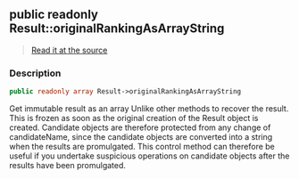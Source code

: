 ## public readonly Result::originalRankingAsArrayString

> [Read it at the source](https://github.com/julien-boudry/Condorcet/blob/master/src/Result.php#L23)

### Description    

```php
public readonly array Result->originalRankingAsArrayString 
```

Get immutable result as an array
Unlike other methods to recover the result. This is frozen as soon as the original creation of the Result object is created.
Candidate objects are therefore protected from any change of candidateName, since the candidate objects are converted into a string when the results are promulgated.
This control method can therefore be useful if you undertake suspicious operations on candidate objects after the results have been promulgated.
    